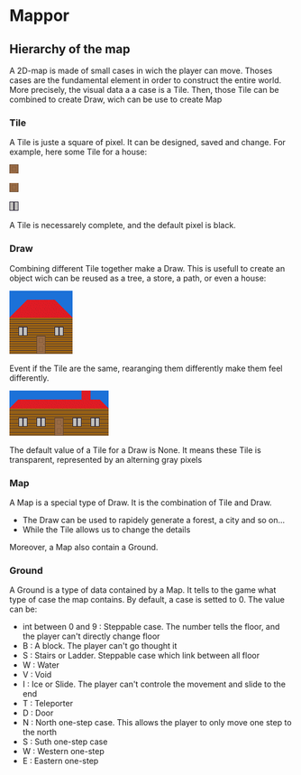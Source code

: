 # Mappor

## Hierarchy of the map

A 2D-map is made of small cases in wich the player can move. Thoses cases are the fundamental element in order to construct the entire world.
More precisely, the visual data a a case is a Tile. Then, those Tile can be combined to create Draw, wich can be use to create Map

### Tile

A Tile is juste a square of pixel. It can be designed, saved and change. For example, here some Tile for a house:

![Door1](img/Door_Top.png)

![Door2](img/Door_Bottom.png)

![Window](img/Window.png)

A Tile is necessarely complete, and the default pixel is black.

### Draw

Combining different Tile together make a Draw. This is usefull to create an object wich can be reused as a tree, a store, a path, or even a house:

![House](img/House.png)

Event if the Tile are the same, rearanging them differently make them feel differently.

![house](img/house.png)

The default value of a Tile for a Draw is None. It means these Tile is transparent, represented by an alterning gray pixels

### Map

A Map is a special type of Draw. It is the combination of Tile and Draw.
- The Draw can be used to rapidely generate a forest, a city and so on...
- While the Tile allows us to change the details

Moreover, a Map also contain a Ground.

### Ground

A Ground is a type of data contained by a Map. It tells to the game what type of case the map contains. By default, a case is setted to 0. The value can be:
- int between 0 and 9 : Steppable case. The number tells the floor, and the player can't directly change floor
- B : A block. The player can't go thought it
- S : Stairs or Ladder. Steppable case which link between all floor
- W : Water
- V : Void
- I : Ice or Slide. The player can't controle the movement and slide to the end
- T : Teleporter
- D : Door
- N : North one-step case. This allows the player to only move one step to the north
- S : Suth one-step case
- W : Western one-step
- E : Eastern one-step
